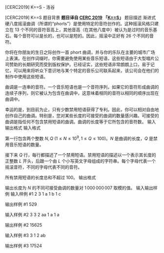 



[CERC2019] K==S - 洛谷














[CERC2019] K==S
题目背景
**题目译自 [CERC 2019](https://contest.felk.cvut.cz/19cerc/solved.html) 「[K==S](https://contest.felk.cvut.cz/19cerc/solved/kequalss.pdf)」**
题目描述
渐进式硬八度摇滚曲调（所谓的“phorts”）是使用特定的音符创作的。这种摇滚风格只建立在 $13$ 个不同的音符音高上，其他音高（在其他八度中）被认为是过时的音乐基石。每个音符可以是长的，也可以是短的。因此，摇滚中正好有 $26$ 个不同的音符。

你将在你朋友的生日之际创作一首 phort 曲调，并与你的乐队在主要的城市广场上表演。在创作词缀时，你需要避免使用某些音乐短语，这些短语由于大型唱片公司赞助的长期研究而受到版权保护。已经证实，这些短语非常朗朗上口，易于记忆，可以用来将听众下意识地与某个特定的音乐公司联系起来，该公司会在他们的制作中使用这些短语。

曲调是一连串的音符。一个音乐短语也是一个音符序列，如果它的音符形成曲调的连续子序列，则它被认为包含在曲调中，这意味着相同的音符以相同的顺序出现在曲调中。

幸运的是，到目前为止，只有少数禁用短语获得了专利。因此，你可以相对自由地创作自己的曲调。特别是，您对某些长度的可接受的曲调的数量感兴趣。可接受的曲调是指任何不包含禁用短语的曲调。曲调的长度等于它所包含的音符数。
输入输出格式
输入格式

第一行包含两个整数 $N, Q\ (1\le N\le 10^9, 1\le Q\le 100)$。$N$ 是曲调的长度，$Q$ 是禁用音乐短语的数量。

接下来 $Q$ 行，每行都描述了一个禁用短语。禁用短语的描述以一个表示其长度的正整数 $L$ 开头，后跟一个由 $L$ 个小写英文字母组成的字符串。每个字母代表一个摇滚音符，不同的字母代表不同的音符。

所有禁用短语的长度总和不超过 $100$。
输出格式

输出长度为 $N$ 的不同可接受曲调的数量对 $1\,000\,000\,007$ 取模的值。
输入输出样例
输入样例 #1
2 3
1 a
1 b
1 c

输出样例 #1
529

输入样例 #2
3 3
2 aa
1 a
1 a

输出样例 #2
15625

输入样例 #3
3 1
2 ab

输出样例 #3
17524







